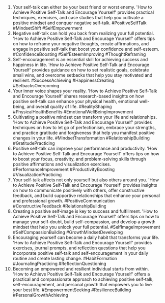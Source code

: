 1. Your self-talk can either be your best friend or worst enemy. 'How to Achieve Positive Self-Talk and Encourage Yourself' provides practical techniques, exercises, and case studies that help you cultivate a positive mindset and conquer negative self-talk. #PositiveSelfTalk #MindsetShift #SelfEmpowerment
2. Negative self-talk can hold you back from realizing your full potential. 'How to Achieve Positive Self-Talk and Encourage Yourself' offers tips on how to reframe your negative thoughts, create affirmations, and engage in positive self-talk that boost your confidence and self-esteem. #ConfidenceBoosting #SelfEsteemImproving #ThoughtReframing
3. Self-encouragement is an essential skill for achieving success and happiness in life. 'How to Achieve Positive Self-Talk and Encourage Yourself' provides guidance on how to set realistic goals, celebrate small wins, and overcome setbacks that help you stay motivated and resilient. #SuccessAchieving #HappinessCreating #SetbacksOvercoming
4. Your inner voice shapes your reality. 'How to Achieve Positive Self-Talk and Encourage Yourself' shares research-based insights on how positive self-talk can enhance your physical health, emotional well-being, and overall quality of life. #RealityShaping #PhysicalHealthBenefits #EmotionalWellBeingImprovement
5. Cultivating a positive mindset can transform your life and relationships. 'How to Achieve Positive Self-Talk and Encourage Yourself' provides techniques on how to let go of perfectionism, embrace your strengths, and practice gratitude and forgiveness that help you manifest positive changes in your life. #MindsetTransformation #RelationshipBuilding #GratitudePracticing
6. Positive self-talk can improve your performance and productivity. 'How to Achieve Positive Self-Talk and Encourage Yourself' offers tips on how to boost your focus, creativity, and problem-solving skills through positive affirmations and visualization exercises. #PerformanceImprovement #ProductivityBoosting #VisualizationPracticing
7. Your self-talk affects not only yourself but also others around you. 'How to Achieve Positive Self-Talk and Encourage Yourself' provides insights on how to communicate positively with others, offer constructive feedback, and build supportive relationships that enhance your personal and professional growth. #PositiveCommunication #ConstructiveFeedback #RelationshipBuilding
8. Creating a positive self-image is key to success and fulfillment. 'How to Achieve Positive Self-Talk and Encourage Yourself' offers tips on how to manage your self-doubt, build self-compassion, and develop a growth mindset that help you unlock your full potential. #SelfImageImprovement #SelfCompassionBuilding #GrowthMindsetDeveloping
9. Encouraging yourself can become a daily habit that transforms your life. 'How to Achieve Positive Self-Talk and Encourage Yourself' provides exercises, journal prompts, and reflection questions that help you incorporate positive self-talk and self-encouragement in your daily routine and create lasting change. #HabitFormation #JournalingPracticing #ReflectionQuestioning
10. Becoming an empowered and resilient individual starts from within. 'How to Achieve Positive Self-Talk and Encourage Yourself' offers a practical and compassionate approach to achieving positive self-talk, self-encouragement, and personal growth that empowers you to live your best life. #EmpowermentSeeking #ResilienceBuilding #PersonalGrowthAchieving



